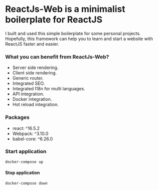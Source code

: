 # ReactJs-Web is a minimalist boilerplate for ReactJS

I built and used this simple boilerplate for some personal projects.
Hopefully, this framework can help you to learn and start a website with ReactJS faster and easier.

### What you can benefit from ReactJs-Web?
- Server side rendering.
- Client side rendering.
- Generic router.
- Integrated SEO.
- Integrated I18n for multi languages.
- API integration.
- Docker integration.
- Hot reload integration.

### Packages
- react: ^16.5.2
- Webpack: ^3.10.0
- babel-core: ^6.26.0

### Start application
    docker-compose up
    
#### Stop application
    docker-compose down